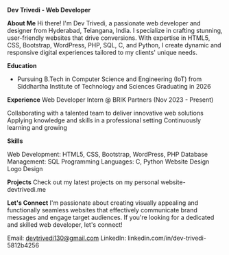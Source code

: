 **Dev Trivedi - Web Developer**

**About Me**
Hi there! I'm Dev Trivedi, a passionate web developer and designer from Hyderabad, Telangana, India. I specialize in crafting stunning, user-friendly websites that drive conversions. With expertise in HTML5, CSS, Bootstrap, WordPress, PHP, SQL, C, and Python, I create dynamic and responsive digital experiences tailored to my clients' unique needs.

**Education**

- Pursuing B.Tech in Computer Science and Engineering (IoT) from Siddhartha Institute of Technology and Sciences
Graduating in 2026

**Experience**
Web Developer Intern @ BRIK Partners (Nov 2023 - Present)

Collaborating with a talented team to deliver innovative web solutions
Applying knowledge and skills in a professional setting
Continuously learning and growing

**Skills**

Web Development: HTML5, CSS, Bootstrap, WordPress, PHP
Database Management: SQL
Programming Languages: C, Python
Website Design
Logo Design

**Projects**
Check out my latest projects on my personal website- devtrivedi.me

**Let's Connect**
I'm passionate about creating visually appealing and functionally seamless websites that effectively communicate brand messages and engage target audiences. If you're looking for a dedicated and skilled web developer, let's connect!

Email: devtrivedi130@gmail.com
LinkedIn: linkedin.com/in/dev-trivedi-5812b4256
